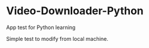 Video-Downloader-Python
=======================

App test for Python learning

Simple test to modify from local machine.
